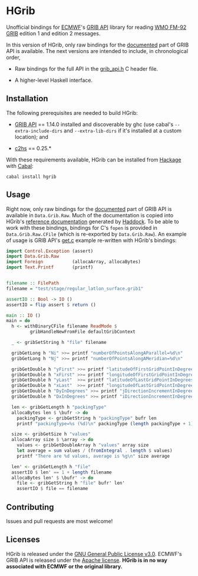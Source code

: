 # HGrib

Unofficial bindings for [ECMWF][]'s [GRIB API][] library for reading
[WMO FM-92 GRIB][] edition 1 and edition 2 messages.

In this version of HGrib, only raw bindings for the
[documented][GRIB Docs] part of GRIB API is available.  The next
versions are intended to include, in chronological order,

  * Raw bindings for the full API in the [grib_api.h][GRIB Header] C
    header file.

  * A higher-level Haskell interface.


## Installation

The following prerequisites are needed to build HGrib:

  * [GRIB API][] == 1.14.0 installed and discoverable by ghc (use
    cabal's `--extra-include-dirs` and `--extra-lib-dirs` if it's
    installed at a custom location); and

  * [c2hs][] == 0.25.*

With these requirements available, HGrib can be installed from
[Hackage][] with [Cabal][]:

```
cabal install hgrib
```


## Usage

Right now, only raw bindings for the [documented][GRIB Docs] part of
GRIB API is available in `Data.Grib.Raw`.  Much of the documentation
is copied into HGrib's [reference documentation][HGrib Docs] generated
by [Haddock][].  To be able to work with these bindings, bindings for
C's `fopen` is provided in `Data.Grib.Raw.CFile` (which is re-exported
by `Data.Grib.Raw`).  An example of usage is GRIB API's
[get.c][GRIB Get] example re-written with HGrib's bindings:

```haskell
import Control.Exception (assert)
import Data.Grib.Raw
import Foreign           (allocaArray, allocaBytes)
import Text.Printf       (printf)


filename :: FilePath
filename = "test/stage/regular_latlon_surface.grib1"

assertIO :: Bool -> IO ()
assertIO = flip assert $ return ()

main :: IO ()
main = do
  h <- withBinaryCFile filename ReadMode $
         gribHandleNewFromFile defaultGribContext

  _ <- gribSetString h "file" filename

  gribGetLong h "Ni" >>= printf "numberOfPointsAlongAParallel=%d\n"
  gribGetLong h "Nj" >>= printf "numberOfPointsAlongAMeridian=%d\n"

  gribGetDouble h "yFirst" >>= printf "latitudeOfFirstGridPointInDegrees=%g\n"
  gribGetDouble h "xFirst" >>= printf "longitudeOfFirstGridPointInDegrees=%g\n"
  gribGetDouble h "yLast"  >>= printf "latitudeOfLastGridPointInDegrees=%g\n"
  gribGetDouble h "xLast"  >>= printf "longitudeOfLastGridPointInDegrees=%g\n"
  gribGetDouble h "DyInDegrees" >>= printf "jDirectionIncrementInDegrees=%g\n"
  gribGetDouble h "DxInDegrees" >>= printf "iDirectionIncrementInDegrees=%g\n"

  len <- gribGetLength h "packingType"
  allocaBytes len $ \bufr -> do
    packingType <- gribGetString h "packingType" bufr len
    printf "packingType=%s (%d)\n" packingType (length packingType + 1)

  size <- gribGetSize h "values"
  allocaArray size $ \array -> do
    values <- gribGetDoubleArray h "values" array size
    let average = sum values / (fromIntegral . length $ values)
    printf "There are %d values, average is %g\n" size average

  len' <- gribGetLength h "file"
  assertIO $ len' == 1 + length filename
  allocaBytes len' $ \bufr' -> do
    file <- gribGetString h "file" bufr' len'
    assertIO $ file == filename
```


## Contributing

Issues and pull requests are most welcome!


## Licenses

HGrib is released under the [GNU General Public License v3.0][GPL3].
ECMWF's GRIB API is released under the [Apache license][].  **HGrib is
in no way associated with ECMWF or the original library.**


[Apache license]: https://software.ecmwf.int/wiki/display/GRIB/License
[c2hs]:           https://github.com/haskell/c2hs
[Cabal]:          https://www.haskell.org/cabal/
[ECMWF]:          http://www.ecmwf.int/
[GPL3]:           http://www.gnu.org/licenses/gpl-3.0.html
[GRIB API]:       https://software.ecmwf.int/wiki/display/GRIB/Home
[GRIB Docs]:      https://software.ecmwf.int/wiki/display/GRIB/Module+Index
[GRIB Get]:       https://software.ecmwf.int/wiki/display/GRIB/get.c
[GRIB Header]:    https://software.ecmwf.int/wiki/display/GRIB/grib_api.h+File+Reference
[Hackage]:        http://hackage.haskell.org/
[Haddock]:        https://www.haskell.org/haddock/
[HGRIB Docs]:     https://hackage.haskell.org/package/hgrib
[WMO FM-92 GRIB]: http://www.wmo.int/pages/prog/www/WMOCodes/Guides/GRIB/Introduction_GRIB1-GRIB2.pdf

